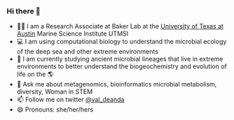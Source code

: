 ### Hi there 👋

- 👩‍🔬 I am a Research Associate at Baker Lab at the [University of Texas at Austin](https://cns.utexas.edu/component/cobalt/item/9-marine-science/3799-de-anda-valerie?Itemid=349) Marine Science Institute UTMSI 
- 💻 I am  using computational biology to understand the microbial ecology of the deep sea and other extreme environments
- 🧬 I am currently studying ancient microbial lineages that live in extreme environments to better understand the biogeochemistry and evolution of life on the 🌎
- 💬 Ask me about metagenomics, bioinformatics microbial metabolism, diversity, Woman in STEM 
- 📫 Follow me on twitter [@val_deanda](https://twitter.com/val_deanda)
- 😄 Pronouns: she/her/hers

